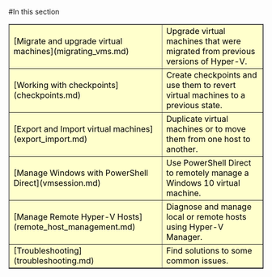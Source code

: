 #In this section

<table border="1" style="background-color:FFFFCC;border-collapse:collapse;border:1px solid FFCC00;color:000000;width:100%" cellpadding="15" cellspacing="3">
  <tr>
    <td caps_internal_Id="b54ad959-aa0d-4f65-8b0d-28bb308d09c3">
[Migrate and upgrade virtual machines](migrating_vms.md) </td>
    <td caps_internal_Id="39b7b421-e388-42e8-848a-33ba2934535c">Upgrade virtual machines that were migrated from previous versions of Hyper-V.</td>
  </tr>
  <tr>
    <td caps_internal_Id="f953a31b-28f4-43ee-9cdd-7441a19bcced">
[Working with checkpoints](checkpoints.md) </td>
    <td caps_internal_Id="903e5ab9-7410-486f-a118-7c39c1d71d5b">Create checkpoints and use them to revert virtual machines to a previous state.</td>
  </tr>
  <tr>
    <td caps_internal_Id="29f4eb70-3494-4717-900b-da9d90288978">
[Export and Import virtual machines](export_import.md) </td>
    <td caps_internal_Id="20061ca5-449f-4c8d-a49d-39105cc2bda7">Duplicate virtual machines or to move them from one host to another. </td>
  </tr>
  <tr>
    <td caps_internal_Id="f85564e1-167e-4365-accd-9f75cd6c10ce">
[Manage Windows with PowerShell Direct](vmsession.md) </td>
    <td caps_internal_Id="ece37bb8-25d1-44b7-9208-39a6f8e9a037">Use PowerShell Direct to remotely manage a Windows 10 virtual machine. </td>
  </tr>
  <tr>
    <td caps_internal_Id="727a4cfd-2eb7-4767-9573-f7ec1a5acc39">
[Manage Remote Hyper-V Hosts](remote_host_management.md) </td>
    <td caps_internal_Id="baf81d49-9396-407a-8c16-feb04f33820a"> Diagnose and manage local or remote hosts using Hyper-V Manager. </td>
  </tr>
  <tr>
    <td caps_internal_Id="85d4af71-99f7-4399-9c9d-70b7a0260b52">
[Troubleshooting](troubleshooting.md) </td>
    <td caps_internal_Id="776ba649-9b80-4db0-a2f9-5e6f94a668f1"> Find solutions to some common issues. </td>
  </tr>
</table>


